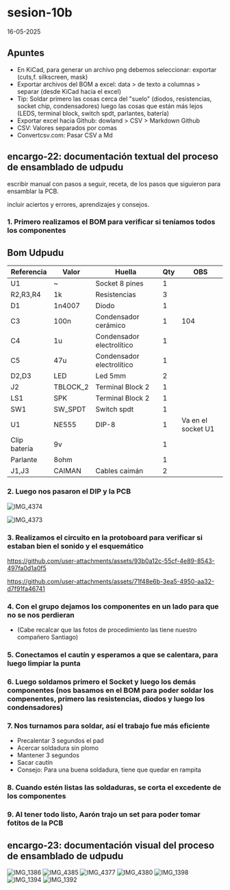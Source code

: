 # sesion-10b

16-05-2025

## Apuntes

* En KiCad, para generar un archivo png debemos seleccionar: exportar (cuts,f. silkscreen, mask)
* Exportar archivos del BOM a excel: data > de texto a columnas > separar (desde KiCad hacia el excel)
* Tip: Soldar primero las cosas cerca del "suelo" (diodos, resistencias, socket chip, condensadores) luego las cosas que están más lejos (LEDS, terminal block, switch spdt, parlantes, batería)
* Exportar excel hacia Github: dowland > CSV > Markdown Github
* CSV: Valores separados por comas
* Convertcsv.com: Pasar CSV a Md

## encargo-22: documentación textual del proceso de ensamblado de udpudu

escribir manual con pasos a seguir, receta, de los pasos que siguieron para ensamblar la PCB.

incluir aciertos y errores, aprendizajes y consejos.

### 1. Primero realizamos el BOM para verificar si teníamos todos los componentes

## Bom Udpudu

|Referencia  |Valor   |Huella                   |Qty|OBS               |
|------------|--------|-------------------------|---|------------------|
|U1          |~       |Socket 8 pines           |1  |                  |
|R2,R3,R4    |1k      |Resistencias             |3  |                  |
|D1          |1n4007  |Diodo                    |1  |                  |
|C3          |100n    |Condensador cerámico     |1  |104               |
|C4          |1u      |Condensador electrolítico|1  |                  |
|C5          |47u     |Condensador electrolítico|1  |                  |
|D2,D3       |LED     |Led 5mm                  |2  |                  |
|J2          |TBLOCK_2|Terminal Block 2         |1  |                  |
|LS1         |SPK     |Terminal Block 2         |1  |                  |
|SW1         |SW_SPDT |Switch spdt              |1  |                  |
|U1          |NE555   |DIP-8                    |1  |Va en el socket U1|
|Clip batería|9v      |                         |1  |                  |
|Parlante    |8ohm    |                         |1  |                  |
|J1,J3       |CAIMAN  |Cables caimán            |2  |                  |

### 2. Luego nos pasaron el DIP y la PCB

![IMG_4374](https://github.com/user-attachments/assets/139df39b-3086-4417-8a99-40a18e6e7cd9)

![IMG_4373](https://github.com/user-attachments/assets/f88e44da-720e-49e3-be26-bf4503dd3630)

### 3. Realizamos el circuito en la protoboard para verificar si estaban bien el sonido y el esquemático

<https://github.com/user-attachments/assets/93b0a12c-55cf-4e89-8543-497fa0d1a0f5>

<https://github.com/user-attachments/assets/71f48e6b-3ea5-4950-aa32-d7f91fa46741>

### 4. Con el grupo dejamos los componentes en un lado para que no se nos perdieran

* (Cabe recalcar que las fotos de procedimiento las tiene nuestro compañero Santiago)
  
### 5. Conectamos el cautín y esperamos a que se calentara, para luego limpiar la punta

### 6. Luego soldamos primero el Socket y luego los demás componentes (nos basamos en el BOM para poder soldar los compenentes, primero las resistencias, diodos y luego los condensadores)

### 7. Nos turnamos para soldar, así el trabajo fue más eficiente

* Precalentar 3 segundos el pad
* Acercar soldadura sin plomo
* Mantener 3 segundos
* Sacar cautín
* Consejo: Para una buena soldadura, tiene que quedar en rampita

### 8. Cuando estén listas las soldaduras, se corta el excedente de los componentes

### 9. Al tener todo listo, Aarón trajo un set para poder tomar fotitos de la PCB

## encargo-23: documentación visual del proceso de ensamblado de udpudu

![IMG_1386](https://github.com/user-attachments/assets/46a19571-43bd-4125-be2d-b610a28dc91a)
![IMG_4385](https://github.com/user-attachments/assets/4589aeea-1c0e-4fa6-8f57-1708233bbe88)
![IMG_4377](https://github.com/user-attachments/assets/54e58041-6f3d-4c4b-afdc-a106423ffe39)
![IMG_4380](https://github.com/user-attachments/assets/201789ff-78bf-433e-882b-682f782d0e02)
![IMG_1398](https://github.com/user-attachments/assets/4c012d51-370a-477e-9633-a5cdc647e12f)
![IMG_1394](https://github.com/user-attachments/assets/809d2671-afc3-4ae2-b9c0-e8e1b068dcc3)
![IMG_1392](https://github.com/user-attachments/assets/f2d70614-051a-4a7e-a27b-3f37ed9be7bd)
